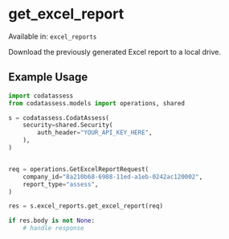 # get_excel_report
Available in: `excel_reports`

Download the previously generated Excel report to a local drive.

## Example Usage
```python
import codatassess
from codatassess.models import operations, shared

s = codatassess.CodatAssess(
    security=shared.Security(
        auth_header="YOUR_API_KEY_HERE",
    ),
)


req = operations.GetExcelReportRequest(
    company_id="8a210b68-6988-11ed-a1eb-0242ac120002",
    report_type="assess",
)

res = s.excel_reports.get_excel_report(req)

if res.body is not None:
    # handle response
```